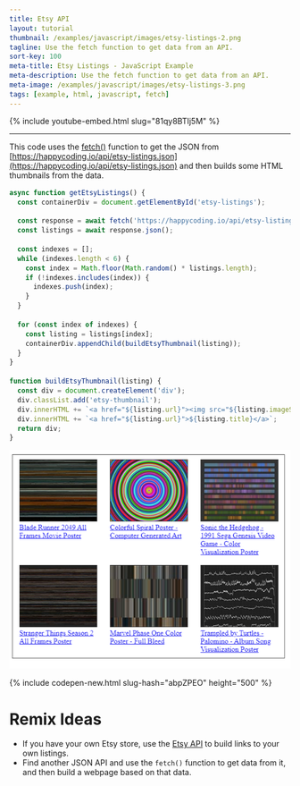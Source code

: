 ```yaml
---
title: Etsy API
layout: tutorial
thumbnail: /examples/javascript/images/etsy-listings-2.png
tagline: Use the fetch function to get data from an API.
sort-key: 100
meta-title: Etsy Listings - JavaScript Example
meta-description: Use the fetch function to get data from an API.
meta-image: /examples/javascript/images/etsy-listings-3.png
tags: [example, html, javascript, fetch]
---
```



{% include youtube-embed.html slug="81qy8BTIj5M" %}

---


This code uses the [fetch()](/tutorials/javascript/fetch) function to get the JSON from [https://happycoding.io/api/etsy-listings.json](https://happycoding.io/api/etsy-listings.json) and then builds some HTML thumbnails from the data.

```javascript
async function getEtsyListings() {
  const containerDiv = document.getElementById('etsy-listings');

  const response = await fetch('https://happycoding.io/api/etsy-listings.json');
  const listings = await response.json();

  const indexes = [];
  while (indexes.length < 6) {
    const index = Math.floor(Math.random() * listings.length);
    if (!indexes.includes(index)) {
      indexes.push(index);
    }
  }

  for (const index of indexes) {
    const listing = listings[index];
    containerDiv.appendChild(buildEtsyThumbnail(listing));
  }
}

function buildEtsyThumbnail(listing) {
  const div = document.createElement('div');
  div.classList.add('etsy-thumbnail');
  div.innerHTML += `<a href="${listing.url}"><img src="${listing.imageSmallUrl}" /></a>`;
  div.innerHTML += `<a href="${listing.url}">${listing.title}</a>`;
  return div;
}
```

![etsy listings](/examples/javascript/images/etsy-listings-1.png)

{% include codepen-new.html slug-hash="abpZPEO" height="500" %}

# Remix Ideas

- If you have your own Etsy store, use the [Etsy API](https://www.etsy.com/developers/documentation/getting_started/api_basics) to build links to your own listings.
- Find another JSON API and use the `fetch()` function to get data from it, and then build a webpage based on that data.